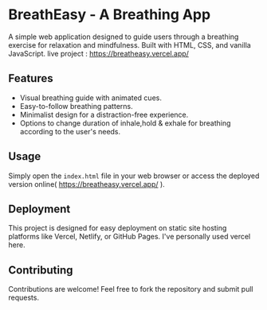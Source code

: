 # BreathEasy - A Breathing App

A simple web application designed to guide users through a breathing exercise for relaxation and mindfulness. Built with HTML, CSS, and vanilla JavaScript.
live project : https://breatheasy.vercel.app/

## Features

* Visual breathing guide with animated cues.
* Easy-to-follow breathing patterns.
* Minimalist design for a distraction-free experience.
* Options to change duration of inhale,hold & exhale for breathing according to the user's needs.

## Usage

Simply open the `index.html` file in your web browser or access the deployed version online( https://breatheasy.vercel.app/ ).

## Deployment

This project is designed for easy deployment on static site hosting platforms like Vercel, Netlify, or GitHub Pages. I've personally used vercel here.

## Contributing

Contributions are welcome! Feel free to fork the repository and submit pull requests.
